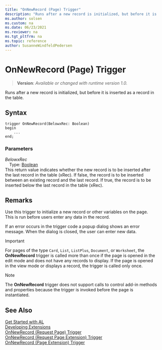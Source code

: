 ```yaml
---
title: "OnNewRecord (Page) Trigger"
description: "Runs after a new record is initialized, but before it is inserted as a record in the table."
ms.author: solsen
ms.custom: na
ms.date: 06/23/2021
ms.reviewer: na
ms.tgt_pltfrm: na
ms.topic: reference
author: SusanneWindfeldPedersen
---
```

[//]: # (START>DO_NOT_EDIT)
[//]: # (IMPORTANT:Do not edit any of the content between here and the END>DO_NOT_EDIT.)
[//]: # (Any modifications should be made in the .xml files in the ModernDev repo.)

# OnNewRecord (Page) Trigger
> **Version**: _Available or changed with runtime version 1.0._

Runs after a new record is initialized, but before it is inserted as a record in the table.


## Syntax
```AL
trigger OnNewRecord(BelowxRec: Boolean)
begin
    ...
end;
```

### Parameters

*BelowxRec*  
&emsp;Type: [Boolean](../../methods-auto/boolean/boolean-data-type.md)  
This return value indicates whether the new record is to be inserted after the last record in the table (xRec). If false, the record is to be inserted between an existing record and the last record. If true, the record is to be inserted below the last record in the table (xRec).  



[//]: # (IMPORTANT: END>DO_NOT_EDIT)

## Remarks

Use this trigger to initialize a new record or other variables on the page. This is run before users enter any data in the record.  
  
If an error occurs in the trigger code a popup dialog shows an error message. When the dialog is closed, the user can enter new data.  

> [!IMPORTANT]  
> For pages of the type `Card`, `List`, `ListPlus`, `Document`, or `Worksheet`, the **OnNewRecord** trigger is called more than once if the page is opened in the edit mode and does not have any records to display. If the page is opened in the view mode or displays a record, the trigger is called only once.

> [!NOTE]  
> The **OnNewRecord** trigger does not support calls to control add-in methods and properties because the trigger is invoked before the page is instantiated. <!-- For more information see, [Exposing Methods and Properties in a Windows Client Control Add-in](Exposing-Methods-and-Properties-in-a-Windows-Client-Control-Add-in.md).  -->

## See Also  
[Get Started with AL](../../devenv-get-started.md)  
[Developing Extensions](../../devenv-dev-overview.md)  
[OnNewRecord (Request Page) Trigger](../requestpage/devenv-onnewrecord-requestpage-trigger.md)  
[OnNewRecord (Request Page Extension) Trigger](../requestpageextension/devenv-onnewrecord-requestpageextension-trigger.md)  
[OnNewRecord (Page Extension) Trigger](../pageextension/devenv-onnewrecord-pageextension-trigger.md)
